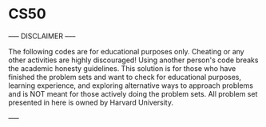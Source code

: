 # CS50

––– DISCLAIMER –––

The following codes are for educational purposes only. Cheating or any other activities are highly discouraged! Using another person's code breaks the academic honesty guidelines. This solution is for those who have finished the problem sets and want to check for educational purposes, learning experience, and exploring alternative ways to approach problems and is NOT meant for those actively doing the problem sets. All problem set presented in here is owned by Harvard University.

–––
